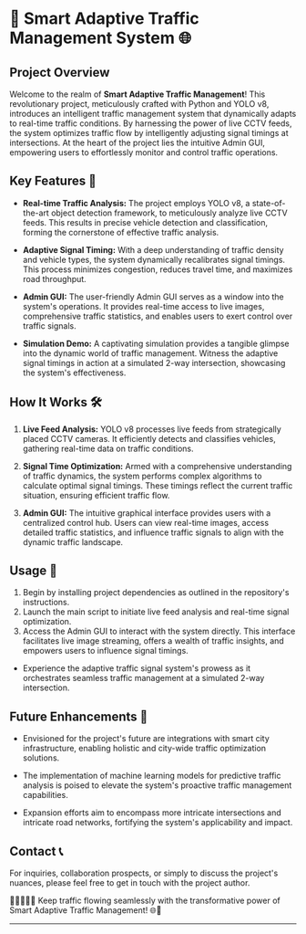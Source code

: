 # 🚦 Smart Adaptive Traffic Management System 🌐

## Project Overview
Welcome to the realm of **Smart Adaptive Traffic Management**! This revolutionary project, meticulously crafted with Python and YOLO v8, introduces an intelligent traffic management system that dynamically adapts to real-time traffic conditions. By harnessing the power of live CCTV feeds, the system optimizes traffic flow by intelligently adjusting signal timings at intersections. At the heart of the project lies the intuitive Admin GUI, empowering users to effortlessly monitor and control traffic operations.

## Key Features 🌟
- **Real-time Traffic Analysis:** The project employs YOLO v8, a state-of-the-art object detection framework, to meticulously analyze live CCTV feeds. This results in precise vehicle detection and classification, forming the cornerstone of effective traffic analysis.

- **Adaptive Signal Timing:** With a deep understanding of traffic density and vehicle types, the system dynamically recalibrates signal timings. This process minimizes congestion, reduces travel time, and maximizes road throughput.

- **Admin GUI:** The user-friendly Admin GUI serves as a window into the system's operations. It provides real-time access to live images, comprehensive traffic statistics, and enables users to exert control over traffic signals.

- **Simulation Demo:** A captivating simulation provides a tangible glimpse into the dynamic world of traffic management. Witness the adaptive signal timings in action at a simulated 2-way intersection, showcasing the system's effectiveness.

## How It Works 🛠️
1. **Live Feed Analysis:** YOLO v8 processes live feeds from strategically placed CCTV cameras. It efficiently detects and classifies vehicles, gathering real-time data on traffic conditions.

2. **Signal Time Optimization:** Armed with a comprehensive understanding of traffic dynamics, the system performs complex algorithms to calculate optimal signal timings. These timings reflect the current traffic situation, ensuring efficient traffic flow.

3. **Admin GUI:** The intuitive graphical interface provides users with a centralized control hub. Users can view real-time images, access detailed traffic statistics, and influence traffic signals to align with the dynamic traffic landscape.

## Usage 🚗
1. Begin by installing project dependencies as outlined in the repository's instructions.
2. Launch the main script to initiate live feed analysis and real-time signal optimization.
3. Access the Admin GUI to interact with the system directly. This interface facilitates live image streaming, offers a wealth of traffic insights, and empowers users to influence signal timings.





-   Experience the adaptive traffic signal system's prowess as it orchestrates seamless traffic management at a simulated 2-way intersection.
## Future Enhancements 🚀
- Envisioned for the project's future are integrations with smart city infrastructure, enabling holistic and city-wide traffic optimization solutions.

- The implementation of machine learning models for predictive traffic analysis is poised to elevate the system's proactive traffic management capabilities.

- Expansion efforts aim to encompass more intricate intersections and intricate road networks, fortifying the system's applicability and impact.

## Contact 📞
For inquiries, collaboration prospects, or simply to discuss the project's nuances, please feel free to get in touch with the project author.

🚗🚕🚙🚛🚦 Keep traffic flowing seamlessly with the transformative power of Smart Adaptive Traffic Management! 🌐🚀

--- 
